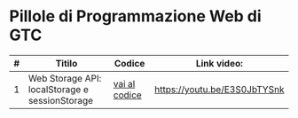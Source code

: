 # Pillole di Programmazione Web di GTC

|  # | Titilo                                        | Codice                                                                      | Link video:                  |
|----|-----------------------------------------------|-----------------------------------------------------------------------------|------------------------------|
| 1  |Web Storage API: localStorage e sessionStorage |[vai al codice](https://github.com/gethecookie/PPW/tree/main/1.%20WebStorage)| https://youtu.be/E3S0JbTYSnk |
